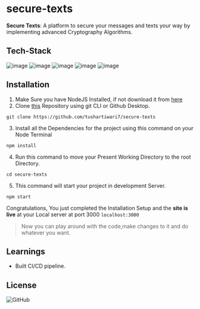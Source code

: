 # secure-texts
**Secure Texts**: A platform to secure your messages and texts your way by implementing advanced Cryptography Algorithms.

## Tech-Stack
![image](https://img.shields.io/badge/JavaScript-F7DF1E?style=for-the-badge&logo=javascript&logoColor=black)
![image](https://img.shields.io/badge/React-20232A?style=for-the-badge&logo=react&logoColor=61DAFB)
![image](https://img.shields.io/badge/Material--UI-0081CB?style=for-the-badge&logo=material-ui&logoColor=white)
![image](https://img.shields.io/badge/CryptoJS-323330?style=for-the-badge&logo=javascript&logoColor=F7DF1E)
![image](https://img.shields.io/badge/Vercel-000000?style=for-the-badge&logo=vercel&logoColor=white)

## Installation
1. Make Sure you have NodeJS Installed, if not download it from [here](https://nodejs.org)
2. Clone [this](https://github.com/tushartiwari7/secure-texts) Repository using git CLI or Github Desktop.
```git
git clone https://github.com/tushartiwari7/secure-texts
``` 
3. Install all the Dependencies for the project using this command on your Node Terminal
```
npm install
```
4. Run this command to move your Present Working Directory to the root Directory.
```node
cd secure-texts
```
5. This command will start your project in development Server.
```
npm start
```

Congratulations, You just completed the Installation Setup and the **site is live** at your Local server at port 3000 ` localhost:3000 `
> Now you can play around with the code,make changes to it and do whatever you want.

## Learnings
 - Built CI/CD pipeline.
 

## License
![GitHub](https://img.shields.io/github/license/tushartiwari7/secure-texts)
